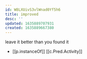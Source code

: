```yaml
---
id: W8LXUivS3vlWnad0Yf5h6
title: improved
desc: ''
updated: 1635889707931
created: 1635889667380
---
```




leave it better than you found it

- [[p.instanceOf]] [[c.Pred.Activity]]
